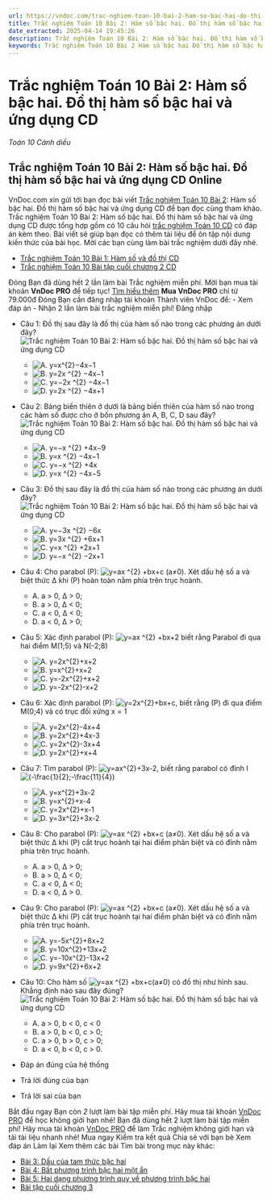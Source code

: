 ```yaml
---
url: https://vndoc.com/trac-nghiem-toan-10-bai-2-ham-so-bac-hai-do-thi-ham-so-bac-hai-va-ung-dung-cd-290940
title: Trắc nghiệm Toán 10 Bài 2: Hàm số bậc hai. Đồ thị hàm số bậc hai và ứng dụng CD - Toán 10 Cánh diều - VnDoc.com
date_extracted: 2025-04-14 19:45:26
description: Trắc nghiệm Toán 10 Bài 2: Hàm số bậc hai. Đồ thị hàm số bậc hai và ứng dụng CD được VnDoc.com sưu tầm và xin gửi tới bạn đọc cùng tham khảo.
keywords: Trắc nghiệm Toán 10 Bài 2 Hàm số bậc hai Đồ thị hàm số bậc hai và ứng dụng CD,Trắc nghiệm Toán 10 Bài 2,Hàm số bậc hai,Đồ thị hàm số bậc hai và ứng dụng,trắc nghiệm toán 10,trắc nghiệm toán 10 CD,toán 10,toán 10 CD
---
```


# Trắc nghiệm Toán 10 Bài 2: Hàm số bậc hai. Đồ thị hàm số bậc hai và ứng dụng CD
 _Toán 10 Cánh diều_
## Trắc nghiệm Toán 10 Bài 2: Hàm số bậc hai. Đồ thị hàm số bậc hai và ứng dụng CD Online
VnDoc.com xin gửi tới bạn đọc bài viết [Trắc nghiệm Toán 10 Bài 2](<https://vndoc.com/trac-nghiem-toan-10-bai-2-ham-so-bac-hai-do-thi-ham-so-bac-hai-va-ung-dung-cd-290940>): Hàm số bậc hai. Đồ thị hàm số bậc hai và ứng dụng CD để bạn đọc cùng tham khảo.
Trắc nghiệm Toán 10 Bài 2: Hàm số bậc hai. Đồ thị hàm số bậc hai và ứng dụng CD được tổng hợp gồm có 10 câu hỏi [trắc nghiệm Toán 10 CD](<https://vndoc.com/trac-nghiem-toan-10-cd>) có đáp án kèm theo. Bài viết sẽ giúp bạn đọc có thêm tài liệu để ôn tập nội dung kiến thức của bài học. Mời các bạn cùng làm bài trắc nghiệm dưới đây nhé.
  * [Trắc nghiệm Toán 10 Bài 1: Hàm số và đồ thị CD](<https://vndoc.com/trac-nghiem-toan-10-bai-1-ham-so-va-do-thi-cd-290936>)
  * [Trắc nghiệm Toán 10 Bài tập cuối chương 2 CD](<https://vndoc.com/trac-nghiem-toan-10-bai-tap-cuoi-chuong-2-cd-290935>)

Đóng
Bạn đã dùng hết 2 lần làm bài Trắc nghiệm miễn phí. Mời bạn mua tài khoản **VnDoc PRO** để tiếp tục\! [Tìm hiểu thêm](</pro>)
**Mua VnDoc PRO** chỉ từ 79.000đ
Đóng
Bạn cần đăng nhập tài khoản Thành viên VnDoc để:
\- Xem đáp án
\- Nhận 2 lần làm bài trắc nghiệm miễn phí\!
Đăng nhập 
  * Câu 1:
Đồ thị sau đây là đồ thị của hàm số nào trong các phương án dưới đây?
![Trắc nghiệm Toán 10 Bài 2: Hàm số bậc hai. Đồ thị hàm số bậc hai và ứng dụng CD](https://i.vdoc.vn/data/image/2023/03/07/trac-nghiem-toan-10-bai-2-ham-so-bac-hai-do-thi-ham-so-bac-hai-va-ung-dung-cd-1.jpg)
    * ![A. y=x^{2}−4x−1](https://tex.vdoc.vn?tex=A.%C2%A0y%3Dx%5E%7B2%7D%E2%88%924x%E2%88%921)
    * ![B. y=2x ^{2} −4x−1](https://tex.vdoc.vn?tex=B.%C2%A0y%3D2x%20%5E%7B2%7D%20%E2%88%924x%E2%88%921)
    * ![C. y=−2x ^{2} −4x−1](https://tex.vdoc.vn?tex=C.%C2%A0y%3D%E2%88%922x%20%5E%7B2%7D%20%E2%88%924x%E2%88%921)
    * ![D. y=2x ^{2} −4x+1](https://tex.vdoc.vn?tex=D.%C2%A0y%3D2x%20%5E%7B2%7D%20%E2%88%924x%2B1)
  * Câu 2:
Bảng biến thiên ở dưới là bảng biến thiên của hàm số nào trong các hàm số được cho ở bốn phương án A, B, C, D sau đây?
![Trắc nghiệm Toán 10 Bài 2: Hàm số bậc hai. Đồ thị hàm số bậc hai và ứng dụng CD](https://i.vdoc.vn/data/image/2023/03/07/trac-nghiem-toan-10-bai-2-ham-so-bac-hai-do-thi-ham-so-bac-hai-va-ung-dung-cd-2.jpg)
    * ![A. y=−x ^{2} +4x−9](https://tex.vdoc.vn?tex=A.%C2%A0y%3D%E2%88%92x%20%5E%7B2%7D%20%2B4x%E2%88%929)
    * ![B. y=x ^{2} −4x−1](https://tex.vdoc.vn?tex=B.%C2%A0y%3Dx%20%5E%7B2%7D%20%E2%88%924x%E2%88%921)
    * ![C. y=−x ^{2} +4x](https://tex.vdoc.vn?tex=C.%C2%A0y%3D%E2%88%92x%20%5E%7B2%7D%20%2B4x)
    * ![D. y=x ^{2} −4x−5](https://tex.vdoc.vn?tex=D.%C2%A0y%3Dx%20%5E%7B2%7D%20%E2%88%924x%E2%88%925)
  * Câu 3:
Đồ thị sau đây là đồ thị của hàm số nào trong các phương án dưới đây?
![Trắc nghiệm Toán 10 Bài 2: Hàm số bậc hai. Đồ thị hàm số bậc hai và ứng dụng CD](https://i.vdoc.vn/data/image/2023/03/07/trac-nghiem-toan-10-bai-2-ham-so-bac-hai-do-thi-ham-so-bac-hai-va-ung-dung-cd-3.jpg)
    * ![A. y=−3x ^{2} −6x](https://tex.vdoc.vn?tex=A.%C2%A0y%3D%E2%88%923x%20%5E%7B2%7D%20%E2%88%926x)
    * ![B. y=3x ^{2} +6x+1](https://tex.vdoc.vn?tex=B.%20y%3D3x%20%5E%7B2%7D%20%2B6x%2B1)
    * ![C. y=x ^{2} +2x+1](https://tex.vdoc.vn?tex=C.%C2%A0y%3Dx%20%5E%7B2%7D%20%2B2x%2B1)
    * ![D. y=−x ^{2} −2x+1](https://tex.vdoc.vn?tex=D.%C2%A0y%3D%E2%88%92x%20%5E%7B2%7D%20%E2%88%922x%2B1)
  * Câu 4:
Cho parabol \(P\): ![y=ax ^{2} +bx+c \(a≠0\)](https://tex.vdoc.vn?tex=y%3Dax%20%5E%7B2%7D%20%2Bbx%2Bc%20\(a%E2%89%A00\)). Xét dấu hệ số a và biệt thức Δ khi \(P\) hoàn toàn nằm phía trên trục hoành.
    * A. a > 0, Δ > 0;
    * B. a > 0, Δ < 0;
    * C. a < 0, Δ < 0;
    * D. a < 0, Δ > 0;
  * Câu 5:
Xác định parabol \(P\): ![y=ax ^{2} +bx+2](https://tex.vdoc.vn?tex=y%3Dax%20%5E%7B2%7D%20%2Bbx%2B2) biết rằng Parabol đi qua hai điểm M\(1;5\) và N\(-2;8\)
    * ![A. y=2x^{2}+x+2](https://tex.vdoc.vn?tex=A.%20y%3D2x%5E%7B2%7D%2Bx%2B2)
    * ![B. y=x^{2}+x+2](https://tex.vdoc.vn?tex=B.%20y%3Dx%5E%7B2%7D%2Bx%2B2)
    * ![C. y=-2x^{2}+x+2](https://tex.vdoc.vn?tex=C.%20y%3D-2x%5E%7B2%7D%2Bx%2B2)
    * ![D. y=-2x^{2}-x+2](https://tex.vdoc.vn?tex=D.%20y%3D-2x%5E%7B2%7D-x%2B2)
  * Câu 6:
Xác định parabol \(P\): ![y=2x^{2}+bx+c](https://tex.vdoc.vn?tex=y%3D2x%5E%7B2%7D%2Bbx%2Bc), biết rằng \(P\) đi qua điểm M\(0;4\) và có trục đối xứng x = 1
    * ![A. y=2x^{2}-4x+4](https://tex.vdoc.vn?tex=A.%20y%3D2x%5E%7B2%7D-4x%2B4)
    * ![B. y=2x^{2}+4x-3](https://tex.vdoc.vn?tex=B.%20y%3D2x%5E%7B2%7D%2B4x-3)
    * ![C. y=2x^{2}-3x+4](https://tex.vdoc.vn?tex=C.%20y%3D2x%5E%7B2%7D-3x%2B4)
    * ![D. y=2x^{2}+x+4](https://tex.vdoc.vn?tex=D.%20y%3D2x%5E%7B2%7D%2Bx%2B4)
  * Câu 7:
Tìm parabol \(P\): ![y=ax^{2}+3x-2](https://tex.vdoc.vn?tex=y%3Dax%5E%7B2%7D%2B3x-2), biết rằng parabol có đỉnh I![\(-\\frac{1}{2};-\\frac{11}{4}\)](https://tex.vdoc.vn?tex=\(-%5Cfrac%7B1%7D%7B2%7D%3B-%5Cfrac%7B11%7D%7B4%7D\))
    * ![A. y=x^{2}+3x-2](https://tex.vdoc.vn?tex=A.%20y%3Dx%5E%7B2%7D%2B3x-2)
    * ![B. y=x^{2}+x-4](https://tex.vdoc.vn?tex=B.%20y%3Dx%5E%7B2%7D%2Bx-4)
    * ![C. y=2x^{2}+x-1](https://tex.vdoc.vn?tex=C.%20y%3D2x%5E%7B2%7D%2Bx-1)
    * ![D. y=3x^{2}+3x-2](https://tex.vdoc.vn?tex=D.%20y%3D3x%5E%7B2%7D%2B3x-2)
  * Câu 8:
Cho parabol \(P\): ![y=ax ^{2} +bx+c \(a≠0\)](https://tex.vdoc.vn?tex=y%3Dax%20%5E%7B2%7D%20%2Bbx%2Bc%20\(a%E2%89%A00\)). Xét dấu hệ số a và biệt thức Δ khi \(P\) cắt trục hoành tại hai điểm phân biệt và có đỉnh nằm phía trên trục hoành.
    * A. a > 0, Δ > 0;
    * B. a > 0, Δ < 0;
    * C. a < 0, Δ < 0;
    * D. a < 0, Δ > 0.
  * Câu 9:
Cho parabol \(P\): ![y=ax ^{2} +bx+c \(a≠0\)](https://tex.vdoc.vn?tex=y%3Dax%20%5E%7B2%7D%20%2Bbx%2Bc%20\(a%E2%89%A00\)). Xét dấu hệ số a và biệt thức Δ khi \(P\) cắt trục hoành tại hai điểm phân biệt và có đỉnh nằm phía trên trục hoành.
    * ![A. y=-5x^{2}+8x+2](https://tex.vdoc.vn?tex=A.%20y%3D-5x%5E%7B2%7D%2B8x%2B2)
    * ![B. y=10x^{2}+13x+2](https://tex.vdoc.vn?tex=B.%20y%3D10x%5E%7B2%7D%2B13x%2B2)
    * ![C. y=-10x^{2}-13x+2](https://tex.vdoc.vn?tex=C.%20y%3D-10x%5E%7B2%7D-13x%2B2)
    * ![D. y=9x^{2}+6x+2](https://tex.vdoc.vn?tex=D.%20y%3D9x%5E%7B2%7D%2B6x%2B2)
  * Câu 10:
Cho hàm số ![y=ax ^{2} +bx+c\(a≠0\)](https://tex.vdoc.vn?tex=y%3Dax%20%5E%7B2%7D%20%2Bbx%2Bc\(a%E2%89%A00\)) có đồ thị như hình sau. Khẳng định nào sau đây đúng?
![Trắc nghiệm Toán 10 Bài 2: Hàm số bậc hai. Đồ thị hàm số bậc hai và ứng dụng CD](https://i.vdoc.vn/data/image/2023/03/07/trac-nghiem-toan-10-bai-2-ham-so-bac-hai-do-thi-ham-so-bac-hai-va-ung-dung-cd-4.jpg)
    * A. a > 0, b < 0, c < 0
    * B. a > 0, b < 0, c > 0;
    * C. a > 0, b > 0, c > 0;
    * D. a < 0, b < 0, c > 0.

  * Đáp án đúng của hệ thống
  * Trả lời đúng của bạn
  * Trả lời sai của bạn

Bắt đầu ngay
Bạn còn _2_ lượt làm bài tập miễn phí. Hãy mua tài khoản [VnDoc PRO](</pro>) để học không giới hạn nhé\!  Bạn đã dùng hết 2 lượt làm bài tập miễn phí\! Hãy mua tài khoản [VnDoc PRO](</pro>) để làm Trắc nghiệm không giới hạn và tải tài liệu nhanh nhé\!  Mua ngay
Kiểm tra kết quả Chia sẻ với bạn bè Xem đáp án Làm lại
Xem thêm các bài Tìm bài trong mục này khác:
  * [Bài 3: Dấu của tam thức bậc hai](</trac-nghiem-toan-10-bai-3-dau-cua-tam-thuc-bac-hai-cd-290944>)
  * [Bài 4: Bất phương trình bậc hai một ẩn](</trac-nghiem-toan-10-bai-4-bat-phuong-trinh-bac-hai-mot-an-cd-290947>)
  * [Bài 5: Hai dạng phương trình quy về phương trình bậc hai](</trac-nghiem-toan-10-bai-5-hai-dang-phuong-trinh-quy-ve-phuong-trinh-bac-hai-cd-290951>)
  * [Bài tập cuối chương 3](</trac-nghiem-toan-10-bai-tap-cuoi-chuong-3-cd-290953>)

